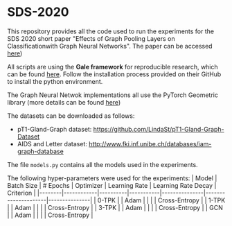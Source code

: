 # SDS-2020
This repository provides all the code used to run the experiments for the SDS 2020 short paper "Effects of Graph Pooling Layers on Classificationwith Graph Neural Networks". The paper can be accessed [here](linktbd))

All scripts are using the **Gale framework** for reproducible research, which can be found [here](https://github.com/v7labs/Gale). Follow the installation process provided on their GitHub to install the python environment.

The Graph Neural Netwok implementations all use the PyTorch Geometric library (more details can be found [here](https://github.com/rusty1s/pytorch_geometric))

The datasets can be downloaded as follows:
- pT1-Gland-Graph dataset: https://github.com/LindaSt/pT1-Gland-Graph-Dataset
- AIDS and Letter dataset: http://www.fki.inf.unibe.ch/databases/iam-graph-database


The file `models.py` contains all the models used in the experiments.


The following hyper-parameters were used for the experiments:
| Model  | Batch Size | # Epochs | Optimizer | Learning Rate | Learning Rate Decay | Criterion     |
|--------|------------|----------|-----------|---------------|---------------------|---------------|
| 0-TPK  |            | Adam     |           |               |                     | Cross-Entropy |
| 1-TPK  |            | Adam     |           |               |                     | Cross-Entropy |
| 3-TPK  |            | Adam     |           |               |                     | Cross-Entropy |
| GCN    |            | Adam     |           |               |                     | Cross-Entropy |
